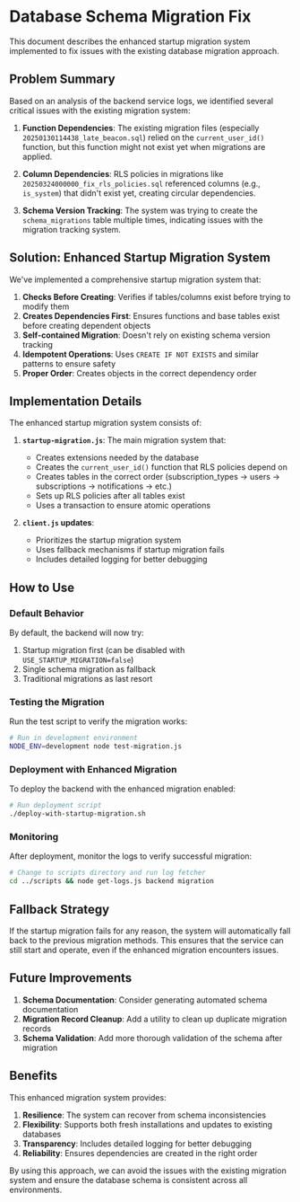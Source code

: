 # Database Schema Migration Fix

This document describes the enhanced startup migration system implemented to fix issues with the existing database migration approach.

## Problem Summary

Based on an analysis of the backend service logs, we identified several critical issues with the existing migration system:

1. **Function Dependencies**: The existing migration files (especially `20250130114438_late_beacon.sql`) relied on the `current_user_id()` function, but this function might not exist yet when migrations are applied.

2. **Column Dependencies**: RLS policies in migrations like `20250324000000_fix_rls_policies.sql` referenced columns (e.g., `is_system`) that didn't exist yet, creating circular dependencies.

3. **Schema Version Tracking**: The system was trying to create the `schema_migrations` table multiple times, indicating issues with the migration tracking system.

## Solution: Enhanced Startup Migration System

We've implemented a comprehensive startup migration system that:

1. **Checks Before Creating**: Verifies if tables/columns exist before trying to modify them
2. **Creates Dependencies First**: Ensures functions and base tables exist before creating dependent objects
3. **Self-contained Migration**: Doesn't rely on existing schema version tracking
4. **Idempotent Operations**: Uses `CREATE IF NOT EXISTS` and similar patterns to ensure safety
5. **Proper Order**: Creates objects in the correct dependency order

## Implementation Details

The enhanced startup migration system consists of:

1. **`startup-migration.js`**: The main migration system that:
   - Creates extensions needed by the database
   - Creates the `current_user_id()` function that RLS policies depend on
   - Creates tables in the correct order (subscription_types → users → subscriptions → notifications → etc.)
   - Sets up RLS policies after all tables exist
   - Uses a transaction to ensure atomic operations

2. **`client.js` updates**:
   - Prioritizes the startup migration system
   - Uses fallback mechanisms if startup migration fails
   - Includes detailed logging for better debugging

## How to Use

### Default Behavior

By default, the backend will now try:
1. Startup migration first (can be disabled with `USE_STARTUP_MIGRATION=false`)
2. Single schema migration as fallback
3. Traditional migrations as last resort

### Testing the Migration

Run the test script to verify the migration works:

```bash
# Run in development environment
NODE_ENV=development node test-migration.js
```

### Deployment with Enhanced Migration

To deploy the backend with the enhanced migration enabled:

```bash
# Run deployment script
./deploy-with-startup-migration.sh
```

### Monitoring

After deployment, monitor the logs to verify successful migration:

```bash
# Change to scripts directory and run log fetcher
cd ../scripts && node get-logs.js backend migration
```

## Fallback Strategy

If the startup migration fails for any reason, the system will automatically fall back to the previous migration methods. This ensures that the service can still start and operate, even if the enhanced migration encounters issues.

## Future Improvements

1. **Schema Documentation**: Consider generating automated schema documentation
2. **Migration Record Cleanup**: Add a utility to clean up duplicate migration records
3. **Schema Validation**: Add more thorough validation of the schema after migration

## Benefits

This enhanced migration system provides:

1. **Resilience**: The system can recover from schema inconsistencies
2. **Flexibility**: Supports both fresh installations and updates to existing databases
3. **Transparency**: Includes detailed logging for better debugging
4. **Reliability**: Ensures dependencies are created in the right order

By using this approach, we can avoid the issues with the existing migration system and ensure the database schema is consistent across all environments.